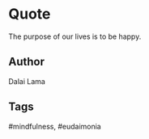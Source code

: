 # Quote

The purpose of our lives is to be happy.

## Author

Dalai Lama

## Tags

#mindfulness, #eudaimonia
